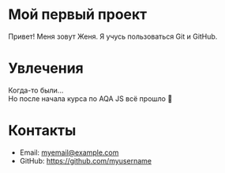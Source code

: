 # Мой первый проект
Привет! Меня зовут Женя. Я учусь пользоваться Git и GitHub.
# Увлечения 
Когда-то были...  
Но после начала курса по AQA JS всё прошло 🫠
# Контакты
- Email: myemail@example.com
- GitHub: https://github.com/myusername